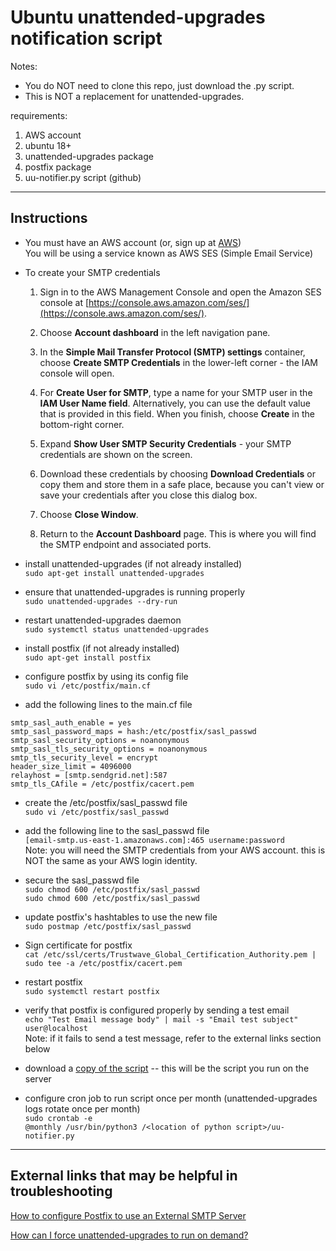 # Ubuntu unattended-upgrades notification script

Notes:  
- You do NOT need to clone this repo, just download the .py script.
- This is NOT a replacement for unattended-upgrades.

requirements:
1. AWS account
2. ubuntu 18+
3. unattended-upgrades package
4. postfix package
5. uu-notifier.py script (github)
---------------------------

## Instructions
- You must have an AWS account (or, sign up at [AWS](https://aws.amazon.com/account/sign-up))  
You will be using a service known as AWS SES (Simple Email Service)

- To create your SMTP credentials

	1. Sign in to the AWS Management Console and open the Amazon SES console at [https://console.aws.amazon.com/ses/](https://console.aws.amazon.com/ses/).

	2. Choose **Account dashboard** in the left navigation pane.

	3. In the **Simple Mail Transfer Protocol (SMTP) settings** container, choose **Create SMTP Credentials** in the lower-left corner - the IAM console will open.

	4. For **Create User for SMTP**, type a name for your SMTP user in the **IAM User Name field**. Alternatively, you can use the default value that is provided in this field. When you finish, choose **Create** in the bottom-right corner.

	5. Expand **Show User SMTP Security Credentials** - your SMTP credentials are shown on the screen.

	6. Download these credentials by choosing **Download Credentials** or copy them and store them in a safe place, because you can't view or save your credentials after you close this dialog box.

	7. Choose **Close Window**.

	8. Return to the **Account Dashboard** page. This is where you will find the SMTP endpoint and associated ports.

- install unattended-upgrades (if not already installed)  
```sudo apt-get install unattended-upgrades```

- ensure that unattended-upgrades is running properly  
```sudo unattended-upgrades --dry-run```

- restart unattended-upgrades daemon  
```sudo systemctl status unattended-upgrades```

- install postfix (if not already installed)  
```sudo apt-get install postfix```

- configure postfix by using its config file  
```sudo vi /etc/postfix/main.cf```
- add the following lines to the main.cf file  
```
smtp_sasl_auth_enable = yes  
smtp_sasl_password_maps = hash:/etc/postfix/sasl_passwd  
smtp_sasl_security_options = noanonymous  
smtp_sasl_tls_security_options = noanonymous  
smtp_tls_security_level = encrypt  
header_size_limit = 4096000  
relayhost = [smtp.sendgrid.net]:587
smtp_tls_CAfile = /etc/postfix/cacert.pem
```

- create the /etc/postfix/sasl_passwd file  
```sudo vi /etc/postfix/sasl_passwd```

- add the following line to the sasl_passwd file  
```[email-smtp.us-east-1.amazonaws.com]:465 username:password```  
Note: you will need the SMTP credentials from your AWS account. this is NOT the same as your AWS login identity.

- secure the sasl_passwd file  
```sudo chmod 600 /etc/postfix/sasl_passwd```  
```sudo chmod 600 /etc/postfix/sasl_passwd```

- update postfix's hashtables to use the new file  
```sudo postmap /etc/postfix/sasl_passwd```

- Sign certificate for postfix  
```cat /etc/ssl/certs/Trustwave_Global_Certification_Authority.pem | sudo tee -a /etc/postfix/cacert.pem```

- restart postfix  
```sudo systemctl restart postfix```

- verify that postfix is configured properly by sending a test email  
```echo "Test Email message body" | mail -s "Email test subject" user@localhost```  
Note: if it fails to send a test message, refer to the external links section below

- download a [copy of the script](https://github.com/bradfears/Ubuntu-unattended-upgrades-notification-script/blob/main/uu-notifier.py)
-- this will be the script you run on the server

- configure cron job to run script once per month (unattended-upgrades logs rotate once per month)  
```sudo crontab -e```  
```@monthly /usr/bin/python3 /<location of python script>/uu-notifier.py```

---------------------------
## External links that may be helpful in troubleshooting

[How to configure Postfix to use an External SMTP Server](https://devanswers.co/postfix-external-smtp-server/#:~:text=sudo%20postmap%20%2Fetc%2Fpostfix%2Fsasl_passwd%20There%20should%20now%20be%20a,to%20read%20and%20write%20to%20sasl_passwd%20and%20sasl_passwd.db)

[How can I force unattended-upgrades to run on demand?](https://askubuntu.com/questions/444711/how-can-i-force-unattended-upgrades-to-run-on-demand)
